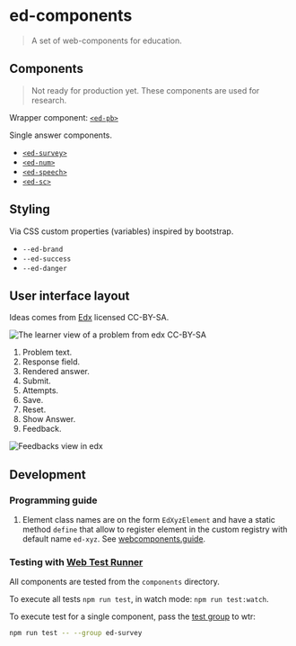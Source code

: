 # ed-components

> A set of web-components for education.

## Components

> Not ready for production yet. These components are used for research.

Wrapper component: [`<ed-pb>`](./ed-pb/)

Single answer components.

- [`<ed-survey>`](./ed-survey/)
- [`<ed-num>`](./ed-num/)
- [`<ed-speech>`](./ed-speech/)
- [`<ed-sc>`](./ed-sc/)

## Styling

Via CSS custom properties (variables) inspired by bootstrap.

- `--ed-brand`
- `--ed-success`
- `--ed-danger`
  
## User interface layout

Ideas comes from
[Edx](https://edx.readthedocs.io/projects/open-edx-building-and-running-a-course/en/open-release-ficus.master/course_components/create_problem.html#the-learner-view-of-a-problem)
licensed CC-BY-SA.


![The learner view of a problem from edx CC-BY-SA](/images/EdxAnatomyOfExercise.png)

1. Problem text.
2. Response field.
3. Rendered answer.
4. Submit.
5. Attempts.
6. Save.
7. Reset.
8. Show Answer.
9. Feedback.
    
![Feedbacks view in edx](/images/EdxAnatomyOfExercise2.png)

## Development

### Programming guide

1. Element class names are on the form `EdXyzElement` and have a static method
   `define` that allow to register element in the custom registry with default
   name `ed-xyz`. See [webcomponents.guide](https://webcomponents.guide/learn/components/).
   



### Testing with [Web Test Runner](https://modern-web.dev/docs/test-runner/)

All components are tested from the `components` directory.

To execute all tests `npm run test`, in watch mode: `npm run test:watch`.

To execute test for a single component, pass the
[test group](https://modern-web.dev/docs/test-runner/cli-and-configuration/#test-groups)
to wtr:

```bash
npm run test -- --group ed-survey
```